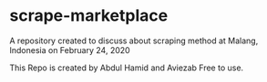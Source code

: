 # scrape-marketplace
A repository created to discuss about scraping method at Malang, Indonesia on February 24, 2020

This Repo is created by Abdul Hamid and Aviezab
Free to use.
